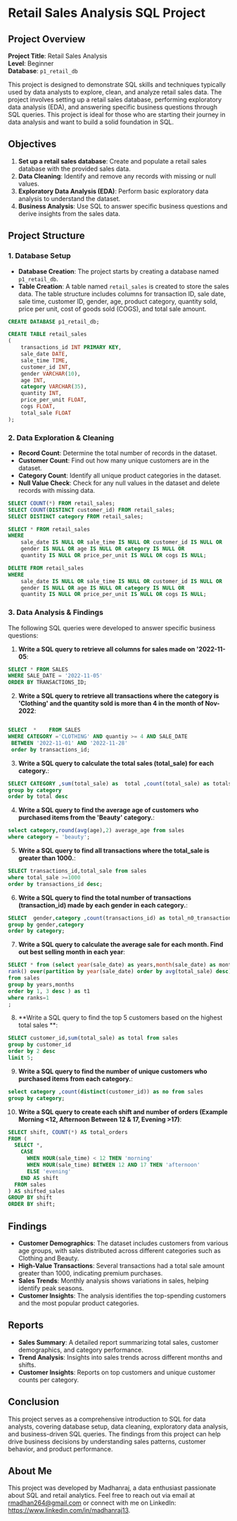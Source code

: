 # Retail Sales Analysis SQL Project

## Project Overview

**Project Title**: Retail Sales Analysis  
**Level**: Beginner  
**Database**: `p1_retail_db`

This project is designed to demonstrate SQL skills and techniques typically used by data analysts to explore, clean, and analyze retail sales data. The project involves setting up a retail sales database, performing exploratory data analysis (EDA), and answering specific business questions through SQL queries. This project is ideal for those who are starting their journey in data analysis and want to build a solid foundation in SQL.

## Objectives

1. **Set up a retail sales database**: Create and populate a retail sales database with the provided sales data.
2. **Data Cleaning**: Identify and remove any records with missing or null values.
3. **Exploratory Data Analysis (EDA)**: Perform basic exploratory data analysis to understand the dataset.
4. **Business Analysis**: Use SQL to answer specific business questions and derive insights from the sales data.

## Project Structure

### 1. Database Setup

- **Database Creation**: The project starts by creating a database named `p1_retail_db`.
- **Table Creation**: A table named `retail_sales` is created to store the sales data. The table structure includes columns for transaction ID, sale date, sale time, customer ID, gender, age, product category, quantity sold, price per unit, cost of goods sold (COGS), and total sale amount.

```sql
CREATE DATABASE p1_retail_db;

CREATE TABLE retail_sales
(
    transactions_id INT PRIMARY KEY,
    sale_date DATE,	
    sale_time TIME,
    customer_id INT,	
    gender VARCHAR(10),
    age INT,
    category VARCHAR(35),
    quantity INT,
    price_per_unit FLOAT,	
    cogs FLOAT,
    total_sale FLOAT
);
```

### 2. Data Exploration & Cleaning

- **Record Count**: Determine the total number of records in the dataset.
- **Customer Count**: Find out how many unique customers are in the dataset.
- **Category Count**: Identify all unique product categories in the dataset.
- **Null Value Check**: Check for any null values in the dataset and delete records with missing data.

```sql
SELECT COUNT(*) FROM retail_sales;
SELECT COUNT(DISTINCT customer_id) FROM retail_sales;
SELECT DISTINCT category FROM retail_sales;

SELECT * FROM retail_sales
WHERE 
    sale_date IS NULL OR sale_time IS NULL OR customer_id IS NULL OR 
    gender IS NULL OR age IS NULL OR category IS NULL OR 
    quantity IS NULL OR price_per_unit IS NULL OR cogs IS NULL;

DELETE FROM retail_sales
WHERE 
    sale_date IS NULL OR sale_time IS NULL OR customer_id IS NULL OR 
    gender IS NULL OR age IS NULL OR category IS NULL OR 
    quantity IS NULL OR price_per_unit IS NULL OR cogs IS NULL;
```

### 3. Data Analysis & Findings

The following SQL queries were developed to answer specific business questions:

1. **Write a SQL query to retrieve all columns for sales made on '2022-11-05**:
```sql
SELECT * FROM SALES
WHERE SALE_DATE = '2022-11-05'
ORDER BY TRANSACTIONS_ID;
```

2. **Write a SQL query to retrieve all transactions where the category is 'Clothing' and the quantity sold is more than 4 in the month of Nov-2022**:
```sql

SELECT  *    FROM SALES
WHERE CATEGORY ='CLOTHING' AND quantiy >= 4 AND SALE_DATE
 BETWEEN '2022-11-01' AND '2022-11-28'
 order by transactions_id;

```

3. **Write a SQL query to calculate the total sales (total_sale) for each category.**:
```sql
SELECT CATEGORY ,sum(total_sale) as  total ,count(total_sale) as totalsales from sales
group by category
order by total desc
```

4. **Write a SQL query to find the average age of customers who purchased items from the 'Beauty' category.**:
```sql
select category,round(avg(age),2) average_age from sales
where category = 'beauty';
```

5. **Write a SQL query to find all transactions where the total_sale is greater than 1000.**:
```sql
SELECT transactions_id,total_sale from sales
where total_sale >=1000
order by transactions_id desc;
```

6. **Write a SQL query to find the total number of transactions (transaction_id) made by each gender in each category.**:
```sql
SELECT  gender,category ,count(transactions_id) as total_n0_transaction from sales
group by gender,category
order by category;
```

7. **Write a SQL query to calculate the average sale for each month. Find out best selling month in each year**:
```sql
SELECT * from (select year(sale_date) as years,month(sale_date) as months , avg(total_sale) AVGER ,
rank() over(partition by year(sale_date) order by avg(total_sale) desc) as ranks
from sales
group by years,months
order by 1, 3 desc ) as t1
where ranks=1
;

```

8. **Write a SQL query to find the top 5 customers based on the highest total sales **:
```sql
SELECT customer_id,sum(total_sale) as total from sales
group by customer_id
order by 2 desc
limit 5;
```

9. **Write a SQL query to find the number of unique customers who purchased items from each category.**:
```sql
select category ,count(distinct(customer_id)) as no from sales
group by category;

```

10. **Write a SQL query to create each shift and number of orders (Example Morning <12, Afternoon Between 12 & 17, Evening >17)**:
```sql
SELECT shift, COUNT(*) AS total_orders
FROM (
  SELECT *,
    CASE
      WHEN HOUR(sale_time) < 12 THEN 'morning'
      WHEN HOUR(sale_time) BETWEEN 12 AND 17 THEN 'afternoon'
      ELSE 'evening'
    END AS shift
  FROM sales
) AS shifted_sales
GROUP BY shift
ORDER BY shift;
```

## Findings

- **Customer Demographics**: The dataset includes customers from various age groups, with sales distributed across different categories such as Clothing and Beauty.
- **High-Value Transactions**: Several transactions had a total sale amount greater than 1000, indicating premium purchases.
- **Sales Trends**: Monthly analysis shows variations in sales, helping identify peak seasons.
- **Customer Insights**: The analysis identifies the top-spending customers and the most popular product categories.

## Reports

- **Sales Summary**: A detailed report summarizing total sales, customer demographics, and category performance.
- **Trend Analysis**: Insights into sales trends across different months and shifts.
- **Customer Insights**: Reports on top customers and unique customer counts per category.

## Conclusion

This project serves as a comprehensive introduction to SQL for data analysts, covering database setup, data cleaning, exploratory data analysis, and business-driven SQL queries. The findings from this project can help drive business decisions by understanding sales patterns, customer behavior, and product performance.

## About Me

This project was developed by Madhanraj, a data enthusiast passionate about SQL and retail analytics. Feel free to reach out via email at rmadhan264@gmail.com or connect with me on LinkedIn: https://www.linkedin.com/in/madhanraj13.

